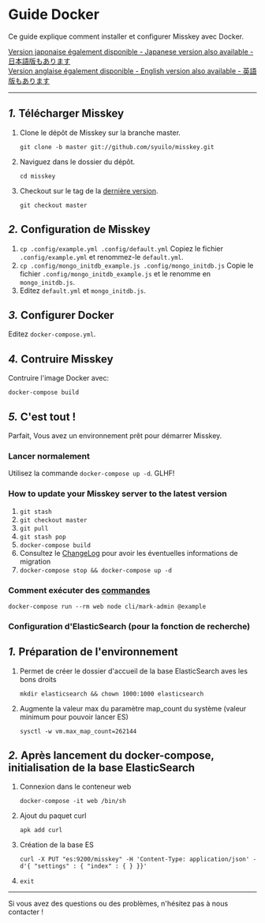 Guide Docker
================================================================

Ce guide explique comment installer et configurer Misskey avec Docker.

[Version japonaise également disponible - Japanese version also available - 日本語版もあります](./docker.ja.md)  
[Version anglaise également disponible - English version also available - 英語版もあります](./docker.en.md)

----------------------------------------------------------------

*1.* Télécharger Misskey
----------------------------------------------------------------
1. Clone le dépôt de Misskey sur la branche master.

	`git clone -b master git://github.com/syuilo/misskey.git`

2. Naviguez dans le dossier du dépôt.

	`cd misskey`

3. Checkout sur le tag de la [dernière version](https://github.com/syuilo/misskey/releases/latest).

	`git checkout master`

*2.* Configuration de Misskey
----------------------------------------------------------------
1. `cp .config/example.yml .config/default.yml` Copiez le fichier `.config/example.yml` et renommez-le `default.yml`.
2. `cp .config/mongo_initdb_example.js .config/mongo_initdb.js` Copie le fichier `.config/mongo_initdb_example.js` et le renomme en `mongo_initdb.js`.
3. Editez `default.yml` et `mongo_initdb.js`.

*3.* Configurer Docker
----------------------------------------------------------------
Editez `docker-compose.yml`.

*4.* Contruire Misskey
----------------------------------------------------------------
Contruire l'image Docker avec:

`docker-compose build`

*5.* C'est tout !
----------------------------------------------------------------
Parfait, Vous avez un environnement prêt pour démarrer Misskey.

### Lancer normalement
Utilisez la commande `docker-compose up -d`. GLHF!

### How to update your Misskey server to the latest version
1. `git stash`
2. `git checkout master`
3. `git pull`
4. `git stash pop`
5. `docker-compose build`
6. Consultez le [ChangeLog](../CHANGELOG.md) pour avoir les éventuelles informations de migration
7. `docker-compose stop && docker-compose up -d`

### Comment exécuter des [commandes](manage.fr.md)
`docker-compose run --rm web node cli/mark-admin @example`

### Configuration d'ElasticSearch (pour la fonction de recherche)
*1.* Préparation de l'environnement
----------------------------------------------------------------
1. Permet de créer le dossier d'accueil de la base ElasticSearch aves les bons droits

	`mkdir elasticsearch && chown 1000:1000 elasticsearch`

2. Augmente la valeur max du paramètre map_count du système (valeur minimum pour pouvoir lancer ES)

	`sysctl -w vm.max_map_count=262144`

*2.* Après lancement du docker-compose, initialisation de la base ElasticSearch
----------------------------------------------------------------
1. Connexion dans le conteneur web

	`docker-compose -it web /bin/sh`

2. Ajout du paquet curl

	`apk add curl`

3. Création de la base ES

	`curl -X PUT "es:9200/misskey" -H 'Content-Type: application/json' -d'{ "settings" : { "index" : { } }}'`

4. `exit`

----------------------------------------------------------------

Si vous avez des questions ou des problèmes, n'hésitez pas à nous contacter !
